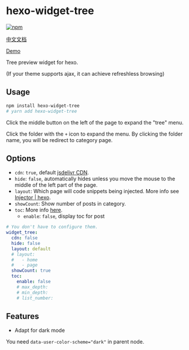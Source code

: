 # hexo-widget-tree

[![npm](https://img.shields.io/npm/v/hexo-widget-tree)](https://www.npmjs.com/package/hexo-widget-tree)

[中文文档](./README.zh.md)

[Demo](https://www.yunyoujun.cn/yun/widget-tree.html)

Tree preview widget for hexo.

(If your theme supports ajax, it can achieve refreshless browsing)

## Usage

```sh
npm install hexo-widget-tree
# yarn add hexo-widget-tree
```

Click the middle button on the left of the page to expand the "tree" menu.

Click the folder with the `+` icon to expand the menu. By clicking the folder name, you will be redirect to category page.

## Options

- `cdn`: `true`, default [jsdelivr CDN](https://cdn.jsdelivr.net/npm/hexo-widget-tree).
- `hide`: `false`, automatically hides unless you move the mouse to the middle of the left part of the page.
- `layout`: Which page will code snippets being injected. More info see [Injector | hexo](https://hexo.io/api/injector.html#to-lt-string-gt).
- `showCount`: Show number of posts in category.
- `toc`: More info [here](https://hexo.io/docs/helpers#toc).
  - `enable`: `false`, display toc for post

```yaml
# You don't have to configure them.
widget_tree:
  cdn: false
  hide: false
  layout: default
  # layout:
  #   - home
  #   - page
  showCount: true
  toc:
    enable: false
    # max_depth:
    # min_depth:
    # list_number:
```

## Features

- Adapt for dark mode

You need `data-user-color-scheme="dark"` in parent node.
